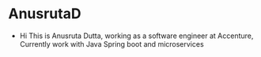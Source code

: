 # AnusrutaD
* Hi This is Anusruta Dutta, working as a software engineer at Accenture, Currently work with Java Spring boot and microservices
